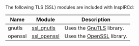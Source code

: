 <!-- This file contains a page fragment. Any changes will affect all pages that include it. -->

The following TLS (SSL) modules are included with InspIRCd:

Name    | Module                                | Description
------- | ------------------------------------- | -----------
gnutls  | [ssl_gnutls](/4/modules/ssl_gnutls)   | Uses the [GnuTLS](https://www.gnutls.org) library.
openssl | [ssl_openssl](/4/modules/ssl_openssl) | Uses the [OpenSSL](https://www.openssl.org) library.

